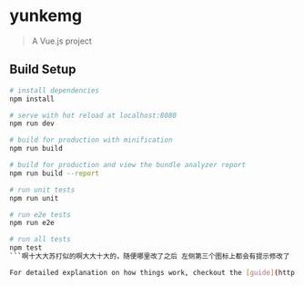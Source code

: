 # yunkemg

> A Vue.js project

## Build Setup

``` bash
# install dependencies
npm install

# serve with hot reload at localhost:8080
npm run dev

# build for production with minification
npm run build

# build for production and view the bundle analyzer report
npm run build --report

# run unit tests
npm run unit

# run e2e tests
npm run e2e

# run all tests
npm test
```啊十大大苏打似的啊大大十大的，随便哪里改了之后 左侧第三个图标上都会有提示修改了

For detailed explanation on how things work, checkout the [guide](http://vuejs-templates.github.io/webpack/) and [docs for vue-loader](http://vuejs.github.io/vue-loader).

